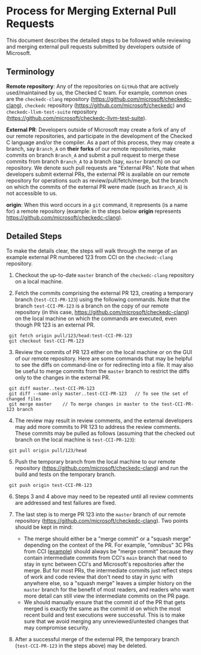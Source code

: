# Process for Merging External Pull Requests

This document describes the detailed steps to be followed while reviewing and merging external pull requests submitted by developers outside of Microsoft. 

## Terminology

**Remote repository**: Any of the repositories on `GitHub` that are actively used/maintained by us, the Checked C team. For example, common ones are the `checkedc-clang` repository (https://github.com/microsoft/checkedc-clang), `checkedc` repository (https://github.com/microsoft/checkedc) and `checkedc-llvm-test-suite` repository (https://github.com/microsoft/checkedc-llvm-test-suite).

**External PR**: Developers outside of Microsoft may create a fork of any of our remote repositories, and participate in the development of the Checked C language and/or the compiler. As a part of this process, they may create a branch, say `Branch_A` on **their forks** of our remote repositories, make commits on branch `Branch_A` and submit a pull request to merge these commits from branch `Branch_A` to a branch (say, `master` branch) on our repository.  We denote such pull requests are "External PRs". Note that when developers submit external PRs, the external PR is available on our remote repository for operations such as review/pull/fetch/merge, but the branch on which the commits of the external PR were made (such as `Branch_A`) is not accessible to us.

**origin**: When this word occurs in a `git` command, it represents (is a name for) a remote repository (example: in the steps below **origin** represents https://github.com/microsoft/checkedc-clang).

## Detailed Steps

To make the details clear, the steps will walk through the merge of an example external PR numbered 123 from CCI on the `checkedc-clang` repository. 

1. Checkout the up-to-date `master` branch of the `checkedc-clang` repository on a local machine.

2. Fetch the commits comprising the external PR 123, creating a temporary branch (`test-CCI-PR-123`) using the following commands. Note that the branch `test-CCI-PR-123` is a branch on the copy of our remote repository (in this case, https://github.com/microsoft/checkedc-clang) on the local machine on which the commands are executed, even though PR 123 is an external PR.

  ```
   git fetch origin pull/123/head:test-CCI-PR-123
   git checkout test-CCI-PR-123
  ```

3. Review the commits of PR 123 either on the local machine or on the GUI of our remote repository. Here are some commands that may be helpful to see the diffs on command-line or for redirecting into a file. It may also be useful to merge commits from the `master` branch to restrict the diffs only to the changes in the external PR.

  ```
   git diff master..test-CCI-PR-123
   git diff --name-only master..test-CCI-PR-123   // To see the set of changed files
   git merge master    // To merge changes in master to the test-CCI-PR-123 branch
  ```

4.  The review may result in review comments, and the external developers may add more commits to PR 123 to address the review comments. These commits may be pulled as follows (assuming that the checked out branch on the local machine is `test-CCI-PR-123`):

  ```
   git pull origin pull/123/head
  ```

5. Push the temporary branch from the local machine to our remote repository (https://github.com/microsoft/checkedc-clang) and run the build and tests on the temporary branch.

  ```
   git push origin test-CCI-PR-123
  ```

6. Steps 3 and 4 above may need to be repeated until all review comments are addressed and test failures are fixed.

7. The last step is to merge PR 123 into the `master` branch of our remote repository (https://github.com/microsoft/checkedc-clang). Two points should be kept in mind:

	- The merge should either be a "merge commit" or a "squash merge" depending on the context of the PR. For example, "omnibus" 3C PRs from CCI ([example](https://github.com/microsoft/checkedc-clang/pull/1065)) should always be "merge commit" because they contain intermediate commits from CCI's `main` branch that need to stay in sync between CCI's and Microsoft's repositories after the merge. But for most PRs, the intermediate commits just reflect steps of work and code review that don't need to stay in sync with anywhere else, so a "squash merge" leaves a simpler history on the `master` branch for the benefit of most readers, and readers who want more detail can still view the intermediate commits on the PR page.
	- We should manually ensure that the commit id of the PR that gets merged is exactly the same as the commit id on which the most recent build and test executions were successful. This is to make sure that we avoid merging any unreviewed/untested changes that may compromise security.

8. After a successful merge of the external PR, the temporary branch (`test-CCI-PR-123` in the steps above) may be deleted.
